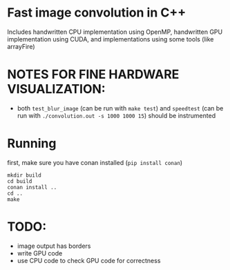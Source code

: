 # Fast image convolution in C++
Includes handwritten CPU implementation using OpenMP, handwritten GPU
implementation using CUDA, and implementations using some tools (like
arrayFire)

# NOTES FOR FINE HARDWARE VISUALIZATION:
 - both `test_blur_image` (can be run with `make test`) and `speedtest` (can be
   run with `./convolution.out -s 1000 1000 15`) should be instrumented

# Running
first, make sure you have conan installed (`pip install conan`)

    mkdir build
    cd build
    conan install ..
    cd ..
    make

# TODO:
 - image output has borders
 - write GPU code
 - use CPU code to check GPU code for correctness

